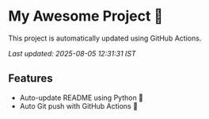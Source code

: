 # My Awesome Project 🚀

This project is automatically updated using GitHub Actions.

_Last updated: 2025-08-05 12:31:31 IST_

## Features
- Auto-update README using Python 🐍
- Auto Git push with GitHub Actions 🤖

